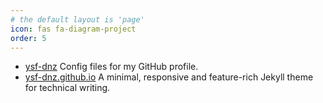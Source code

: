```yaml
---
# the default layout is 'page'
icon: fas fa-diagram-project
order: 5
---
```


- [ysf-dnz](https://github.com/ysf-dnz/ysf-dnz)
   Config files for my GitHub profile.
- [ysf-dnz.github.io](https://github.com/ysf-dnz/ysf-dnz.github.io)
   A minimal, responsive and feature-rich Jekyll theme for technical writing.
